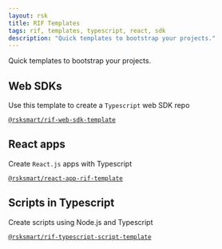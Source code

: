 ```yaml
---
layout: rsk
title: RIF Templates
tags: rif, templates, typescript, react, sdk
description: "Quick templates to bootstrap your projects."
---
```


Quick templates to bootstrap your projects.

## Web SDKs

Use this template to create a `Typescript` web SDK repo

[`@rsksmart/rif-web-sdk-template`](https://github.com/rsksmart/rif-web-sdk-template)

## React apps

Create `React.js` apps with Typescript

[`@rsksmart/react-app-rif-template`](https://github.com/rsksmart/react-app-rif-template)

## Scripts in Typescript

Create scripts using Node.js and Typescript

[`@rsksmart/rif-typescript-script-template`](https://github.com/rsksmart/rif-typescript-script-template)
